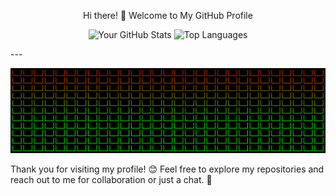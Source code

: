 <p align="center">
  Hi there! 👋 Welcome to My GitHub Profile
</p>

<p align="center">
  <img src="https://github-readme-stats.vercel.app/api?username=KostasSliazas&show_icons=true&theme=radical" alt="Your GitHub Stats" height="165"/>
  <img src="https://github-readme-stats.vercel.app/api/top-langs/?username=KostasSliazas&layout=compact&theme=radical" alt="Top Languages" height="165"/>
</p>
---

![battery](battery.svg)

Thank you for visiting my profile! 😊 Feel free to explore my repositories and reach out to me for collaboration or just a chat. 🚀


